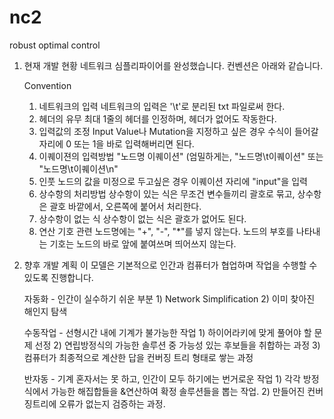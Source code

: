 # nc2
robust optimal control


1. 현재 개발 현황
    네트워크 심플리파이어를 완성했습니다.
    컨벤션은 아래와 같습니다.
    
    Convention
    1) 네트워크의 입력
        네트워크의 입력은 '\t'로 분리된 txt 파일로써 한다.
    2) 헤더의 유무
        최대 1줄의 헤더를 인정하며, 헤더가 없어도 작동한다.
    3) 입력값의 조정
        Input Value나 Mutation을 지정하고 싶은 경우 수식이 들어갈 자리에 0 또는 1을 바로 입력해버리면 된다.
    4) 이퀘이젼의 입력방법
        "노드명    이퀘이션"  (엄밀하게는, "노드명\t이퀘이션" 또는 "노드명\t이퀘이션\n"
    5) 인풋 노드의 값을 미정으로 두고싶은 경우
        이퀘이션 자리에 "input"을 입력
    6) 상수항의 처리방법
        상수항이 있는 식은 무조건 변수들끼리 괄호로 묶고, 상수항은 괄호 바깥에서, 오른쪽에 붙어서 처리한다.
    7) 상수항이 없는 식
        상수항이 없는 식은 괄호가 없어도 된다.
    8) 연산 기호 관련
        노드명에는 "+", "-", "*"를 넣지 않는다.
        노드의 부호를 나타내는 기호는 노드의 바로 앞에 붙여쓰며 띄어쓰지 않는다.


2. 향후 개발 계획
    이 모델은 기본적으로 인간과 컴퓨터가 협업하며 작업을 수행할 수 있도록 진행합니다.
    
    자동화   - 인간이 실수하기 쉬운 부분
        1) Network Simplification
        2) 이미 찾아진 해인지 탐색

    수동작업 - 선형시간 내에 기계가 불가능한 작업
        1) 하이어라키에 맞게 풀어야 할 문제 선정
        2) 연립방정식의 가능한 솔루션 중 가능성 있는 후보들을 취합하는 과정
        3) 컴퓨터가 최종적으로 계산한 답을 컨버징 트리 형태로 쌓는 과정

    반자동 - 기계 혼자서는 못 하고, 인간이 모두 하기에는 번거로운 작업
        1) 각각 방정식에서 가능한 해집합들을 &연산하여 확정 솔루션들을 뽑는 작업.
        2) 만들어진 컨버징트리에 오류가 없는지 검증하는 과정.
